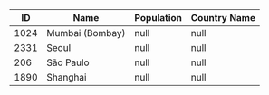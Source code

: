 | ID |  Name | Population | Country Name |
| --- | --- | --- | --- | 
| 1024 | Mumbai (Bombay) | null | null | 
| 2331 | Seoul | null | null | 
| 206 | São Paulo | null | null | 
| 1890 | Shanghai | null | null | 
